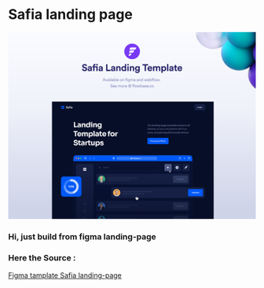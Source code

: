 # Safia landing page

<img src="Cover Image.png" alt="cover safia">


### Hi, just build from figma landing-page
### Here the Source :
<a href="https://www.figma.com/file/WpCPagLmMkgGBMmIKxyCwX/Safia---Free-Landing-Template-(Community)?node-id=1%3A3&viewport=477%2C565%2C0.11966295540332794">Figma tamplate Safia landing-page</a>

